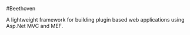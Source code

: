 #Beethoven

A lightweight framework for building plugin based web applications using Asp.Net MVC and MEF.